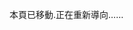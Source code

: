 本頁已移動.正在重新導向……

<script>
    window.location.href = '/server/room/#onauth-client-options-request';
</script>
